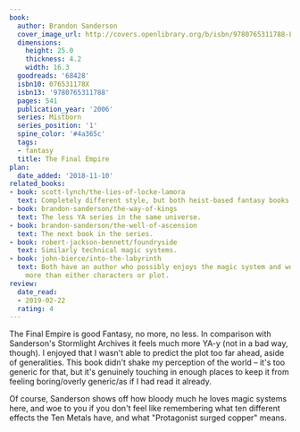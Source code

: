 ```yaml
---
book:
  author: Brandon Sanderson
  cover_image_url: http://covers.openlibrary.org/b/isbn/9780765311788-L.jpg
  dimensions:
    height: 25.0
    thickness: 4.2
    width: 16.3
  goodreads: '68428'
  isbn10: 076531178X
  isbn13: '9780765311788'
  pages: 541
  publication_year: '2006'
  series: Mistborn
  series_position: '1'
  spine_color: '#4a365c'
  tags:
  - fantasy
  title: The Final Empire
plan:
  date_added: '2018-11-10'
related_books:
- book: scott-lynch/the-lies-of-locke-lamora
  text: Completely different style, but both heist-based fantasy books.
- book: brandon-sanderson/the-way-of-kings
  text: The less YA series in the same universe.
- book: brandon-sanderson/the-well-of-ascension
  text: The next book in the series.
- book: robert-jackson-bennett/foundryside
  text: Similarly technical magic systems.
- book: john-bierce/into-the-labyrinth
  text: Both have an author who possibly enjoys the magic system and worldbuilding
    more than either characters or plot.
review:
  date_read:
  - 2019-02-22
  rating: 4
---
```


The Final Empire is good Fantasy, no more, no less. In comparison with Sanderson's Stormlight Archives it feels much
more YA-y (not in a bad way, though). I enjoyed that I wasn't able to predict the plot too far ahead, aside of
generalities. This book didn't shake my perception of the world – it's too generic for that, but it's genuinely touching
in enough places to keep it from feeling boring/overly generic/as if I had read it already.

Of course, Sanderson shows off how bloody much he loves magic systems here, and woe to you if you don't feel like
remembering what ten different effects the Ten Metals have, and what "Protagonist surged copper" means.
